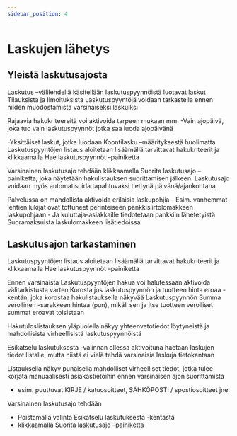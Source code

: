 ```yaml
---
sidebar_position: 4
---
```


# Laskujen lähetys

## Yleistä laskutusajosta

Laskutus –välilehdellä käsitellään laskutuspyynnöistä luotavat laskut Tilauksista ja Ilmoituksista Laskutuspyyntöjä voidaan tarkastella ennen niiden muodostamista varsinaiseksi laskuiksi

Rajaavia hakukriteereitä voi aktivoida tarpeen mukaan mm.
-Vain ajopäivä, joka tuo vain laskutuspyynnöt jotka saa luoda ajopäivänä

-Yksittäiset laskut, jotka luodaan Koontilasku –määrityksestä huolimatta
Laskutuspyyntöjen listaus aloitetaan lisäämällä tarvittavat hakukriteerit ja klikkaamalla Hae laskutuspyynnöt –painiketta

Varsinainen laskutusajo tehdään klikkaamalla Suorita laskutusajo –painiketta, joka näytetään hakulistauksen suorittamisen jälkeen. Laskutusajo voidaan myös automatisoida tapahtuvaksi tiettynä päivänä/ajankohtana.

Palvelussa on mahdollista aktivoida erilaisia laskupohjia - Esim. vanhemmat lehtien lukijat ovat tottuneet perinteiseen pankkisiirtolomakkeen laskupohjaan - Ja kuluttaja-asiakkaille tiedotetaan pankkiin lähetetyistä Suoramaksuista laskulomakkeen lisätiedoissa

## Laskutusajon tarkastaminen

Laskutuspyyntöjen listaus aloitetaan lisäämällä tarvittavat hakukriteerit ja klikkaamalla Hae laskutuspyynnöt –painiketta

Ennen varsinaista Laskutuspyyntöjen hakua voi halutessaan aktivoida välitarkistusta varten Korosta jos laskutuspyynnön ja tuotteen hinta eroaa -kentän, joka korostaa hakulistauksella näkyvää Laskutuspyynnön Summa verollinen -sarakkeen hintaa (pun), mikäli sen ja itse tuotteen verolliset summat eroavat toisistaan

Hakutuloslistauksen yläpuolella näkyy yhteenvetotiedot löytyneistä ja mahdollisista virheellisistä laskutuspyynnöistä

Esikatselu laskutuksesta -valinnan ollessa aktivoituna haetaan laskujen tiedot listalle, mutta niistä ei vielä tehdä varsinaisia laskuja tietokantaan

Listauksella näkyy punaisella mahdolliset virheelliset tiedot, jotka tulee korjata manuaalisesti asiakastietoihin ennen varsinaisen ajon suorittamista
- esim. puuttuvat KIRJE / katuosoitteet, SÄHKÖPOSTI / spostiosoitteet jne.

Varsinainen laskutusajo tehdään
- Poistamalla valinta Esikatselu laskutuksesta -kentästä
- klikkaamalla Suorita laskutusajo –painiketta